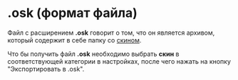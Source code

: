 # .osk (формат файла)

Файл с расширением **.osk** говорит о том, что он является архивом, который содержит в себе папку со [скином](/wiki/Skinning).

Что бы получить файл **.osk** необходимо выбрать **скин** в соответствующей категории в настройках, после чего нажать на кнопку "Экспортировать в .osk".
